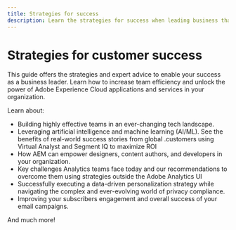 ```yaml
---
title: Strategies for success
description: Learn the strategies for success when leading business that is powered by Adobe Experience Cloud applications and services. Unlock the tools you have to build a road-map and create an efficient team.
---
```


# Strategies for customer success

This guide offers the strategies and expert advice to enable your success as a business leader. Learn how to increase team efficiency and unlock the power of Adobe Experience Cloud applications and services in your organization.

Learn about: 

* Building highly effective teams in an ever-changing tech landscape.
* Leveraging artificial intelligence and machine learning (AI/ML). See the benefits of real-world success stories from global .customers using Virtual Analyst and Segment IQ to maximize ROI
* How AEM can empower designers, content authors, and developers in your organization.
* Key challenges Analytics teams face today and our recommendations to overcome them using strategies outside the Adobe Analytics UI
* Successfully executing a data-driven personalization strategy while navigating the complex and ever-evolving world of privacy compliance.
* Improving your subscribers engagement and overall success of your email campaigns.

And much more!
